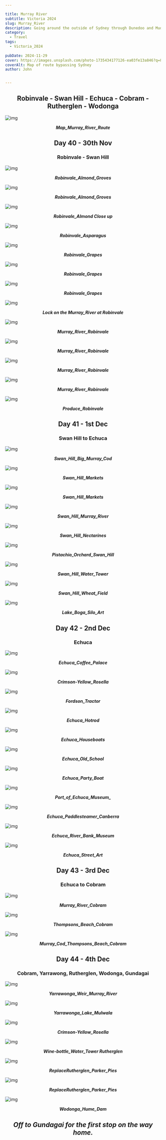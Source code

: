 ```yaml
---

title: Murray River
subtitle: Victoria 2024
slug: Murray_River
description: Going around the outside of Sydney through Dunedoo and Mudgee. 
category:
  - Travel
tags:
  - Victoria_2024
  
pubDate: 2024-11-29
cover: https://images.unsplash.com/photo-1735434177126-ea03fe13a846?q=80&w=2640&auto=format&fit=crop&ixlib=rb-4.0.3&ixid=M3wxMjA3fDB8MHxwaG90by1wYWdlfHx8fGVufDB8fHx8fA%3D%3D
coverAlt: Map of route bypassing Sydney
author: John


---
```



<h2 style="text-align:center; "> Robinvale - Swan Hill - Echuca - Cobram - Rutherglen - Wodonga </h2>



![img](../../Images/Murray_River/Map_Murray_River_Route_IMG_0130.jpg)
***<p style="text-align:center; ">Map_Murray_River_Route </p>***



<h2 style="text-align:center; "> Day 40 - 30th Nov</h2>

<h3 style="text-align:center; "> Robinvale - Swan Hill </h3>




![img](../../Images/Murray_River/Robinvale_Almond_Groves_DJI_0763.jpg)
***<p style="text-align:center; "> Robinvale_Almond_Groves </p>***

![img](../../Images/Murray_River/Robinvale_Almond_Groves_DJI_0768.jpg)
***<p style="text-align:center; "> Robinvale_Almond_Groves </p>***

![img](../../Images/Murray_River/Robinvale_Almond_Robinvale_P1075612.jpg)
***<p style="text-align:center; "> Robinvale_Almond Close up </p>***

![img](../../Images/Murray_River/Robinvale_Aspargras_DJI_0754.jpg)
***<p style="text-align:center; "> Robinvale_Asparagus </p>***

![img](../../Images/Murray_River/Robinvale_Grapes_DJI_0756.jpg)
***<p style="text-align:center; "> Robinvale_Grapes </p>***

![img](../../Images/Murray_River/Robinvale_Grapes_DJI_0761.jpg)
***<p style="text-align:center; "> Robinvale_Grapes </p>***

![img](../../Images/Murray_River/Robinvale_Grapes_Robinvale_P1075609.jpg)
***<p style="text-align:center; "> Robinvale_Grapes </p>***

![img](../../Images/Murray_River/Robinvale_Lock_Murray_River_Robinvale_P1075597.jpg)
***<p style="text-align:center; "> Lock on the Murray_River at Robinvale </p>***

![img](../../Images/Murray_River/Robinvale_Murray_River_Robinvale_2_P1075598.jpg)
***<p style="text-align:center; "> Murray_River_Robinvale </p>***

![img](../../Images/Murray_River/Robinvale_Murray_River_Robinvale_2_P1075637.jpg)
***<p style="text-align:center; "> Murray_River_Robinvale </p>***

![img](../../Images/Murray_River/Robinvale_Murray_River_Robinvale_P1075587.jpg)
***<p style="text-align:center; "> Murray_River_Robinvale </p>***

![img](../../Images/Murray_River/Robinvale_Pistachio_Orchard_Robinvale_P1075618.jpg)
***<p style="text-align:center; "> Murray_River_Robinvale </p>***

![img](../../Images/Murray_River/Robinvale_Produce_Robinvale_P1075586.jpg)
***<p style="text-align:center; "> Produce_Robinvale </p>***



<h2 style="text-align:center; "> Day 41 - 1st Dec</h2>

<h3 style="text-align:center; "> Swan Hill to Echuca </h3>



![img](../../Images/Murray_River/Swan_Hill_Big_Murray_Cod_P1422675.jpg)
***<p style="text-align:center; "> Swan_Hill_Big_Murray_Cod </p>***

![img](../../Images/Murray_River/Swan_Hill_Markets_IMG_6727.jpg)
***<p style="text-align:center; "> Swan_Hill_Markets </p>***

![img](../../Images/Murray_River/Swan_Hill_Markets_IMG_6730.jpg)
***<p style="text-align:center; "> Swan_Hill_Markets </p>***

![img](../../Images/Murray_River/Swan_Hill_Murray_River_P1422663-Pano.jpg)
***<p style="text-align:center; "> Swan_Hill_Murray_River </p>***

![img](../../Images/Murray_River/Swan_Hill_Nectarines_P1422657.jpg)
***<p style="text-align:center; "> Swan_Hill_Nectarines </p>***

![img](../../Images/Murray_River/Swan_Hill_New_Pistachio_Orchard_Swan_Hill_P1075642.jpg)
***<p style="text-align:center; "> Pistachio_Orchard_Swan_Hill </p>***

![img](../../Images/Murray_River/Swan_Hill_Water_Tower_P1422667.jpg)
***<p style="text-align:center; "> Swan_Hill_Water_Tower </p>***

![img](../../Images/Murray_River/Swan_Hill_Wheat_Field_P1075645.jpg)
***<p style="text-align:center; "> Swan_Hill_Wheat_Field </p>***

![img](../../Images/Murray_River/Lake_Boga_Silo_Art.jpg)
***<p style="text-align:center; "> Lake_Boga_Silo_Art</p>***



<h2 style="text-align:center; "> Day 42 - 2nd Dec</h2>

<h3 style="text-align:center; ">  Echuca </h3>



![img](../../Images/Murray_River/Echuca_Coffee_Palace_P1422713.jpg)
***<p style="text-align:center; "> Echuca_Coffee_Palace </p>***

![img](../../Images/Murray_River/Echuca_Crimson-Yellow_Rosella_P1422700-Edit-Edit.jpg)
***<p style="text-align:center; "> Crimson-Yellow_Rosella </p>***

![img](../../Images/Murray_River/Echuca_Fordson_Tractor_P1422722.jpg)
***<p style="text-align:center; "> Fordson_Tractor </p>***

![img](../../Images/Murray_River/Echuca_Hotrod_P1422724.jpg)
***<p style="text-align:center; "> Echuca_Hotrod </p>***

![img](../../Images/Murray_River/Echuca_Houseboats_P1422735.jpg)
***<p style="text-align:center; "> Echuca_Houseboats </p>***

![img](../../Images/Murray_River/Echuca_Old_School_P1422704.jpg)
***<p style="text-align:center; "> Echuca_Old_School </p>***

![img](../../Images/Murray_River/Echuca_Party_Boat_P1422689.jpg)
***<p style="text-align:center; "> Echuca_Party_Boat</p>***

![img](../../Images/Murray_River/Echuca_Port_of_Echuca_Museum_P1422685.jpg)
***<p style="text-align:center; "> Port_of_Echuca_Museum_ </p>***

![img](../../Images/Murray_River/A_Hero_Echuca_Paddlesteamer_Canberra_P1422734.jpg)
***<p style="text-align:center; "> Echuca_Paddlesteamer_Canberra </p>***

![img](../../Images/Murray_River/Echuca_River_Bank_Museum_P1422732.jpg)
***<p style="text-align:center; "> Echuca_River_Bank_Museum </p>***

![img](../../Images/Murray_River/Echuca_Street_Art_IMG_6735.jpg)
***<p style="text-align:center; "> Echuca_Street_Art </p>***


<h2 style="text-align:center; "> Day 43 - 3rd Dec</h2>

<h3 style="text-align:center; ">  Echuca to Cobram </h3>



![img](../../Images/Murray_River/Cobram_Murray_River_Cobram_P1075659.jpg)
***<p style="text-align:center; "> Murray_River_Cobram </p>***

![img](../../Images/Murray_River/Cobram_Thompsons_Beach_Cobram_P1075662.jpg)
***<p style="text-align:center; "> Thompsons_Beach_Cobram </p>***

![img](../../Images/Murray_River/Cobram_Murray_Cod_Thompsons_Beach_Cobram_P1075669.jpg)
***<p style="text-align:center; "> Murray_Cod_Thompsons_Beach_Cobram </p>***



<h2 style="text-align:center; "> Day 44 - 4th Dec</h2>

<h3 style="text-align:center; ">  Cobram, Yarrawong, Rutherglen, Wodonga, Gundagai </h3>



![img](../../Images/Murray_River/Yarrawonga_Weir_Murray_River_P1075671.jpg)
***<p style="text-align:center; "> Yarrawonga_Weir_Murray_River </p>***

![img](../../Images/Murray_River/Yarrawonga_Lake_Mulwala_P1422740.jpg)
***<p style="text-align:center; "> Yarrawonga_Lake_Mulwala </p>***

![img](../../Images/Murray_River/Yarrawonga_Crimson-Yellow_Rosella_P1422747-Edit-Edit.jpg)
***<p style="text-align:center; "> Crimson-Yellow_Rosella </p>***

![img](../../Images/Murray_River/Rutherglen_Wine-bottle_Water_Tower_P1422752.jpg)
***<p style="text-align:center; "> Wine-bottle_Water_Tower Rutherglen </p>***

![img](../../Images/Murray_River/Rutherglen_Parker_Pies_IMG_6742.jpg)
***<p style="text-align:center; "> ReplaceRutherglen_Parker_Pies </p>***

![img](../../Images/Murray_River/Rutherglen_Parker_Pies_IMG_6745.jpg)
***<p style="text-align:center; "> ReplaceRutherglen_Parker_Pies </p>***

![img](../../Images/Murray_River/Wodonga_Hume_Dam_P1075678.jpg)
***<p style="text-align:center; "> Wodonga_Hume_Dam </p>***



***<h2 style="text-align:center; "> Off to Gundagai for the first stop on the way home. </h2>***
<br/>
<br/>
<br/>
<!-- ![img](../../Images/Murray_River/.jpg)
***<p style="text-align:center; "> Replace </p>*** -->

<!-- ![img](../../Images/Murray_River/.jpg)
***<p style="text-align:center; "> Replace </p>*** -->

<!-- ![img](../../Images/Murray_River/.jpg)
***<p style="text-align:center; "> Replace </p>*** -->

<!-- ![img](../../Images/Murray_River/.jpg)
***<p style="text-align:center; "> Replace </p>*** -->

<!-- ![img](../../Images/Murray_River/.jpg)
***<p style="text-align:center; "> Replace </p>*** -->

<!-- ![img](../../Images/Murray_River/.jpg)
***<p style="text-align:center; "> Replace </p>*** -->

<!-- ![img](../../Images/Murray_River/.jpg)
***<p style="text-align:center; "> Replace </p>*** -->

<!-- ![img](../../Images/Murray_River/.jpg)
***<p style="text-align:center; "> Replace </p>*** -->

<!-- ![img](../../Images/Murray_River/.jpg)
***<p style="text-align:center; "> Replace </p>*** -->

<!-- ![img](../../Images/Murray_River/.jpg)
***<p style="text-align:center; "> Replace </p>*** -->

<!-- ![img](../../Images/Murray_River/.jpg)
***<p style="text-align:center; "> Replace </p>*** -->

<!-- ![img](../../Images/Murray_River/.jpg)
***<p style="text-align:center; "> Replace </p>*** -->

<!-- ![img](../../Images/Murray_River/.jpg)
***<p style="text-align:center; "> Replace </p>*** -->